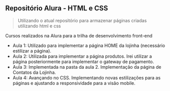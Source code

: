 ## Repositório Alura - HTML e CSS

> Utilizando o atual repositório para armazenar páginas criadas utilizando html e css

Cursos realizados na Alura para a trilha de desenvolvimento front-end

- Aula 1: Utilizado para implementar a página HOME da lojinha (necessário estilizar a página).
- Aula 2: Utilizada para implementar a página produtos. Irei utilizar a página posteriormente para implementar o gateway de pagamento.
- Aula 3: Implementada na pasta da aula 2. Implementação da página de Contatos da Lojinha.
- Aula 4: Avançando no CSS. Implementando novas estilizações para as páginas e ajustando a responsividade para a visão mobile.

